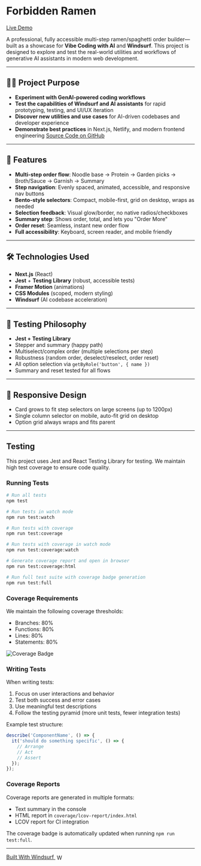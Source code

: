 # Forbidden Ramen

[Live Demo](https://spaghettis.netlify.app/ramen)

A professional, fully accessible multi-step ramen/spaghetti order builder—built as a showcase for **Vibe Coding with AI** and **Windsurf**. This project is designed to explore and test the real-world utilities and workflows of generative AI assistants in modern web development.

---

## 🧑‍💻 Project Purpose
- **Experiment with GenAI-powered coding workflows**
- **Test the capabilities of Windsurf and AI assistants** for rapid prototyping, testing, and UI/UX iteration
- **Discover new utilities and use cases** for AI-driven codebases and developer experience
- **Demonstrate best practices** in Next.js, Netlify, and modern frontend engineering
[Source Code on GitHub](https://github.com/Philip-Walsh/www.spaghettis)

---

## 🚀 Features
- **Multi-step order flow**: Noodle base → Protein → Garden picks → Broth/Sauce → Garnish → Summary
- **Step navigation**: Evenly spaced, animated, accessible, and responsive nav buttons
- **Bento-style selectors**: Compact, mobile-first, grid on desktop, wraps as needed
- **Selection feedback**: Visual glow/border, no native radios/checkboxes
- **Summary step**: Shows order, total, and lets you "Order More"
- **Order reset**: Seamless, instant new order flow
- **Full accessibility**: Keyboard, screen reader, and mobile friendly

---

## 🛠 Technologies Used
- **Next.js** (React)
- **Jest** + **Testing Library** (robust, accessible tests)
- **Framer Motion** (animations)
- **CSS Modules** (scoped, modern styling)
- **Windsurf** (AI codebase acceleration)

---

## 🧪 Testing Philosophy
- **Jest + Testing Library**
- Stepper and summary (happy path)
- Multiselect/complex order (multiple selections per step)
- Robustness (random order, deselect/reselect, order reset)
- All option selection via `getByRole('button', { name })`
- Summary and reset tested for all flows

---

## 📱 Responsive Design
- Card grows to fit step selectors on large screens (up to 1200px)
- Single column selector on mobile, auto-fit grid on desktop
- Option grid always wraps and fits parent

---

## Testing

This project uses Jest and React Testing Library for testing. We maintain high test coverage to ensure code quality.

### Running Tests

```bash
# Run all tests
npm test

# Run tests in watch mode
npm run test:watch

# Run tests with coverage
npm run test:coverage

# Run tests with coverage in watch mode
npm run test:coverage:watch

# Generate coverage report and open in browser
npm run test:coverage:html

# Run full test suite with coverage badge generation
npm run test:full
```

### Coverage Requirements

We maintain the following coverage thresholds:
- Branches: 80%
- Functions: 80%
- Lines: 80%
- Statements: 80%

![Coverage Badge](./coverage/badge.svg)

### Writing Tests

When writing tests:
1. Focus on user interactions and behavior
2. Test both success and error cases
3. Use meaningful test descriptions
4. Follow the testing pyramid (more unit tests, fewer integration tests)

Example test structure:
```javascript
describe('ComponentName', () => {
  it('should do something specific', () => {
    // Arrange
    // Act
    // Assert
  });
});
```

### Coverage Reports

Coverage reports are generated in multiple formats:
- Text summary in the console
- HTML report in `coverage/lcov-report/index.html`
- LCOV report for CI integration

The coverage badge is automatically updated when running `npm run test:full`.

---

<footer>
  <span>
    <a href="https://windsurf.com/refer?referral_code=f181515cf7" target="_blank" rel="noopener noreferrer">
      Built With Windsurf
      <img src="https://windsurf.com/favicon.ico" alt="Windsurf logo" style="display:inline;vertical-align:middle;width:16px;height:16px;margin-left:4px;"/>
    </a>
  </span>
</footer>

